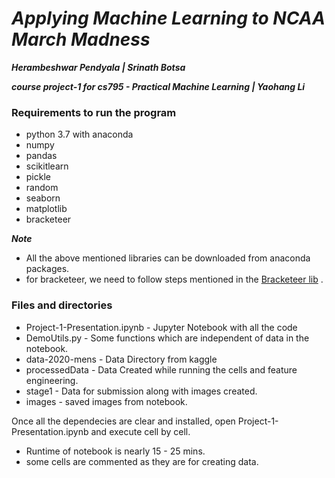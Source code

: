 # ***Applying Machine Learning to NCAA March Madness***

***Herambeshwar Pendyala  | Srinath Botsa***

***course project-1 for cs795 - Practical Machine Learning | Yaohang Li***


### Requirements to run the program

- python 3.7 with anaconda
- numpy
- pandas
- scikitlearn
- pickle
- random
- seaborn
- matplotlib
- bracketeer


***Note***
- All the above mentioned libraries can be downloaded from anaconda packages.
- for bracketeer, we need to follow steps mentioned in the [Bracketeer lib](https://github.com/cshaley/bracketeer) .


### Files and directories

- Project-1-Presentation.ipynb - Jupyter Notebook with all the code
- DemoUtils.py - Some functions which are independent of data in the notebook.
- data-2020-mens - Data Directory from kaggle
- processedData - Data Created while running the cells and feature engineering.
- stage1 - Data for submission along with images created.
- images - saved images from notebook.

Once all the dependecies are clear and installed, open Project-1-Presentation.ipynb and execute cell by cell.  

- Runtime of notebook is nearly 15 - 25 mins.
- some cells are commented as they are for creating data.
